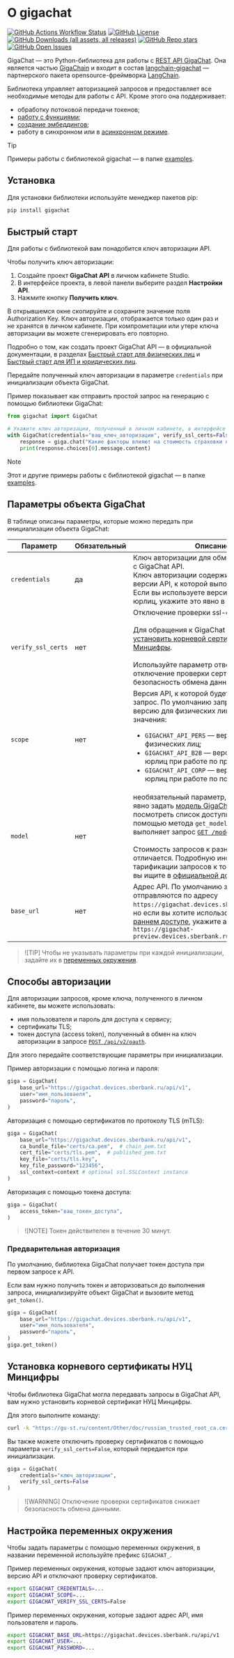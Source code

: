# О gigachat

[![GitHub Actions Workflow Status](https://img.shields.io/github/actions/workflow/status/ai-forever/gigachat/gigachat.yml?style=flat-square)](https://github.com/ai-forever/gigachat/actions/workflows/gigachat.yml)
[![GitHub License](https://img.shields.io/github/license/ai-forever/gigachat?style=flat-square)](https://opensource.org/license/MIT)
[![GitHub Downloads (all assets, all releases)](https://img.shields.io/pypi/dm/gigachat?style=flat-square?style=flat-square)](https://pypistats.org/packages/gigachat)
[![GitHub Repo stars](https://img.shields.io/github/stars/ai-forever/gigachat?style=flat-square)](https://star-history.com/#ai-forever/gigachat)
[![GitHub Open Issues](https://img.shields.io/github/issues-raw/ai-forever/gigachat)](https://github.com/ai-forever/gigachat/issues)

GigaChat — это Python-библиотека для работы с [REST API GigaChat](https://developers.sber.ru/docs/ru/gigachat/api/reference/rest/gigachat-api).
Она является частью [GigaChain](https://github.com/ai-forever/gigachain) и входит в состав [langchain-gigachat](https://github.com/ai-forever/langchain-gigachat) — партнерского пакета opensource-фреймворка [LangChain](https://python.langchain.com/docs/introduction/).

Библиотека управляет авторизацией запросов и предоставляет все необходимые методы для работы с API.
Кроме этого она поддерживает:

* обработку потоковой передачи токенов;
* [работу с функциями](examples/example_functions.py);
* [создание эмбеддингов](examples/example_embeddings.py);
* работу в синхронном или в [асинхронном режиме](examples/streaming_asyncio.py).

> [!TIP]
> Примеры работы с библиотекой gigachat — в папке [examples](examples/README.md).

## Установка

Для установки библиотеки используйте менеджер пакетов pip:

```sh
pip install gigachat
```

## Быстрый старт

Для работы с библиотекой вам понадобится ключ авторизации API.

Чтобы получить ключ авторизации:

1. Создайте проект **GigaChat API** в личном кабинете Studio.
2. В интерфейсе проекта, в левой панели выберите раздел **Настройки API**.
3. Нажмите кнопку **Получить ключ**.

В открывшемся окне скопируйте и сохраните значение поля Authorization Key. Ключ авторизации, отображается только один раз и не хранятся в личном кабинете. При компрометации или утере ключа авторизации вы можете сгенерировать его повторно.

Подробно о том, как создать проект GigaChat API — в официальной документации, в разделах [Быстрый старт для физических лиц](https://developers.sber.ru/docs/ru/gigachat/individuals-quickstart) и [Быстрый старт для ИП и юридических лиц](https://developers.sber.ru/docs/ru/gigachat/legal-quickstart).

Передайте полученный ключ авторизации в параметре `credentials` при инициализации объекта GigaChat.

Пример показывает как отправить простой запрос на генерацию с помощью библиотеки GigaChat:

```py
from gigachat import GigaChat

# Укажите ключ авторизации, полученный в личном кабинете, в интерфейсе проекта GigaChat API
with GigaChat(credentials="ваш_ключ_авторизации", verify_ssl_certs=False) as giga:
    response = giga.chat("Какие факторы влияют на стоимость страховки на дом?")
    print(response.choices[0].message.content)
```

> [!NOTE]
> Этот и другие примеры работы с библиотекой gigachat — в папке [examples](examples/README.md).

## Параметры объекта GigaChat

В таблице описаны параметры, которые можно передать при инициализации объекта GigaChat:

| Параметр           | Обязательный | Описание                                                                                                                                                                                                                                                                                                                                                                                                                                                                                                                                               |
| ------------------ | ------------ | ------------------------------------------------------------------------------------------------------------------------------------------------------------------------------------------------------------------------------------------------------------------------------------------------------------------------------------------------------------------------------------------------------------------------------------------------------------------------------------------------------------------------------------------------------ |
| `credentials`      | да           | Ключ авторизации для обмена сообщениями с GigaChat API.<br />Ключ авторизации содержит информацию о версии API, к которой выполняются запросы. Если вы используете версию API для ИП или юрлиц, укажите это явно в параметре `scope`                                                                                                                                                                                                                                                                                                                   |
| `verify_ssl_certs` | нет          | Отключение проверки ssl-сертификатов.<br /><br />Для обращения к GigaChat API нужно [установить корневой сертификат НУЦ Минцифры](#установка-корневого-сертификата-нуц-минцифры).<br /><br />Используйте параметр ответственно, так как отключение проверки сертификатов снижает безопасность обмена данными                                                                                                                                                                                                                                                                                                                                                                                           |
| `scope`            | нет          | Версия API, к которой будет выполнен запрос. По умолчанию запросы передаются в версию для физических лиц. Возможные значения:<ul><li>`GIGACHAT_API_PERS` — версия API для физических лиц;</li><li>`GIGACHAT_API_B2B` — версия API для ИП и юрлиц при работе по предоплате.</li><li>`GIGACHAT_API_CORP` — версия API для ИП и юрлиц при работе по постоплате.</li></ul>                                                                                                                                                                                 |
| `model`            | нет          | необязательный параметр, в котором можно явно задать [модель GigaChat](https://developers.sber.ru/docs/ru/gigachat/models). Вы можете посмотреть список доступных моделей с помощью метода `get_models()`, который выполняет запрос [`GET /models`](https://developers.sber.ru/docs/ru/gigachat/api/reference#get-models).<br /><br />Стоимость запросов к разным моделям отличается. Подробную информацию о тарификации запросов к той или иной модели вы ищите в [официальной документации](https://developers.sber.ru/docs/ru/gigachat/api/tariffs) |
| `base_url`         | нет          | Адрес API. По умолчанию запросы отправляются по адресу `https://gigachat.devices.sberbank.ru/api/v1/`, но если вы хотите использовать [модели в раннем доступе](https://developers.sber.ru/docs/ru/gigachat/models/preview-models), укажите адрес `https://gigachat-preview.devices.sberbank.ru/api/v1`                                                                                                                                                                                                                                                |


> ![TIP]
> Чтобы не указывать параметры при каждой инициализации, задайте их в [переменных окружения](#настройка-переменных-окружения).

## Способы авторизации

Для авторизации запросов, кроме ключа, полученного в личном кабинете, вы можете использовать:

* имя пользователя и пароль для доступа к сервису;
* сертификаты TLS;
* токен доступа (access token), полученный в обмен на ключ авторизации в запросе [`POST /api/v2/oauth`](https://developers.sber.ru/docs/ru/gigachat/api/reference/rest/post-token).

Для этого передайте соответствующие параметры при инициализации.

Пример авторизации с помощью логина и пароля:

```py
giga = GigaChat(
    base_url="https://gigachat.devices.sberbank.ru/api/v1",
    user="имя_пользоваеля",
    password="пароль",
)
```

Авторизация с помощью сертификатов по протоколу TLS (mTLS):

```py
giga = GigaChat(
    base_url="https://gigachat.devices.sberbank.ru/api/v1",
    ca_bundle_file="certs/ca.pem",  # chain_pem.txt
    cert_file="certs/tls.pem",  # published_pem.txt
    key_file="certs/tls.key",
    key_file_password="123456",
    ssl_context=context # optional ssl.SSLContext instance
)
```

Авторизация с помощью токена доступа: 

```py
giga = GigaChat(
    access_token="ваш_токен_доступа",
)
```

> ![NOTE]
> Токен действителен в течение 30 минут.

### Предварительная авторизация

По умолчанию, библиотека GigaChat получает токен доступа при первом запросе к API.

Если вам нужно получить токен и авторизоваться до выполнения запроса, инициализируйте объект GigaChat и вызовите метод `get_token()`.

```py
giga = GigaChat(
    base_url="https://gigachat.devices.sberbank.ru/api/v1",
    user="имя_пользователя",
    password="пароль",
)
giga.get_token()
```

## Установка корневого сертификаты НУЦ Минцифры

Чтобы библиотека GigaChat могла передавать запросы в GigaChat API, вам нужно установить корневой сертификат НУЦ Минцифры.

Для этого выполните команду:

```bash
curl -k "https://gu-st.ru/content/Other/doc/russian_trusted_root_ca.cer" -w "\n" >> $(python -m certifi)
```

Вы также можете отключить проверку сертификатов с помощью параметра `verify_ssl_certs=False`, который передается при инициализации.

```py
giga = GigaChat(
    credentials="ключ_авторизации",
    verify_ssl_certs=False
)
```

> ![WARNING]
> Отключение проверки сертификатов снижает безопасность обмена данными.

## Настройка переменных окружения

Чтобы задать параметры с помощью переменных окружения, в названии переменной используйте префикс `GIGACHAT_`.

Пример переменных окружения, которые задают ключ авторизации, версию API и отключают проверку сертификатов.

```sh
export GIGACHAT_CREDENTIALS=...
export GIGACHAT_SCOPE=...
export GIGACHAT_VERIFY_SSL_CERTS=False
```

Пример переменных окружения, которые задают адрес API, имя пользователя и пароль.

```sh
export GIGACHAT_BASE_URL=https://gigachat.devices.sberbank.ru/api/v1
export GIGACHAT_USER=...
export GIGACHAT_PASSWORD=...
```

